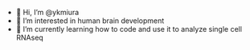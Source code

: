 - 👋 Hi, I’m @ykmiura
- 👀 I’m interested in human brain development
- 🌱 I’m currently learning how to code and use it to analyze single cell RNAseq

<!---
ykmiura/ykmiura is a ✨ special ✨ repository because its `README.md` (this file) appears on your GitHub profile.
You can click the Preview link to take a look at your changes.
--->
